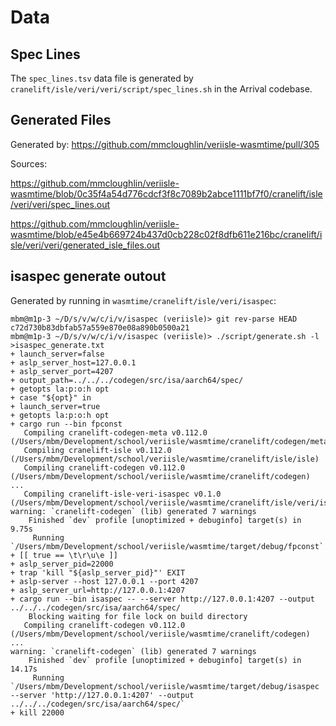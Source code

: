 # Data

## Spec Lines

The `spec_lines.tsv` data file is generated by
`cranelift/isle/veri/veri/script/spec_lines.sh` in the Arrival codebase.

## Generated Files

Generated by: https://github.com/mmcloughlin/veriisle-wasmtime/pull/305

Sources:

https://github.com/mmcloughlin/veriisle-wasmtime/blob/0c35f4a54d776cdcf3f8c7089b2abce1111bf7f0/cranelift/isle/veri/veri/spec_lines.out

https://github.com/mmcloughlin/veriisle-wasmtime/blob/e45e4b669724b437d0cb228c02f8dfb611e216bc/cranelift/isle/veri/veri/generated_isle_files.out

## isaspec generate outout

Generated by running in `wasmtime/cranelift/isle/veri/isaspec`:
```
mbm@m1p-3 ~/D/s/v/w/c/i/v/isaspec (veriisle)> git rev-parse HEAD
c72d730b83dbfab57a559e870e08a890b0500a21
mbm@m1p-3 ~/D/s/v/w/c/i/v/isaspec (veriisle)> ./script/generate.sh -l >isaspec_generate.txt
+ launch_server=false
+ aslp_server_host=127.0.0.1
+ aslp_server_port=4207
+ output_path=../../../codegen/src/isa/aarch64/spec/
+ getopts la:p:o:h opt
+ case "${opt}" in
+ launch_server=true
+ getopts la:p:o:h opt
+ cargo run --bin fpconst
   Compiling cranelift-codegen-meta v0.112.0 (/Users/mbm/Development/school/veriisle/wasmtime/cranelift/codegen/meta)
   Compiling cranelift-isle v0.112.0 (/Users/mbm/Development/school/veriisle/wasmtime/cranelift/isle/isle)
   Compiling cranelift-codegen v0.112.0 (/Users/mbm/Development/school/veriisle/wasmtime/cranelift/codegen)
...
   Compiling cranelift-isle-veri-isaspec v0.1.0 (/Users/mbm/Development/school/veriisle/wasmtime/cranelift/isle/veri/isaspec)
warning: `cranelift-codegen` (lib) generated 7 warnings
    Finished `dev` profile [unoptimized + debuginfo] target(s) in 9.75s
     Running `/Users/mbm/Development/school/veriisle/wasmtime/target/debug/fpconst`
+ [[ true == \t\r\u\e ]]
+ aslp_server_pid=22000
+ trap 'kill "${aslp_server_pid}"' EXIT
+ aslp-server --host 127.0.0.1 --port 4207
+ aslp_server_url=http://127.0.0.1:4207
+ cargo run --bin isaspec -- --server http://127.0.0.1:4207 --output ../../../codegen/src/isa/aarch64/spec/
    Blocking waiting for file lock on build directory
   Compiling cranelift-codegen v0.112.0 (/Users/mbm/Development/school/veriisle/wasmtime/cranelift/codegen)
...
warning: `cranelift-codegen` (lib) generated 7 warnings
    Finished `dev` profile [unoptimized + debuginfo] target(s) in 14.17s
     Running `/Users/mbm/Development/school/veriisle/wasmtime/target/debug/isaspec --server 'http://127.0.0.1:4207' --output ../../../codegen/src/isa/aarch64/spec/`
+ kill 22000
```

